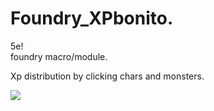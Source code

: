 # Foundry_XPbonito. 
5e!  
foundry macro/module.   

Xp distribution by clicking chars and monsters.   

<img src='https://github.com/LucasSilvaFerreira/Foundry_XPbonito/blob/main/xpBONITO.gif'>
